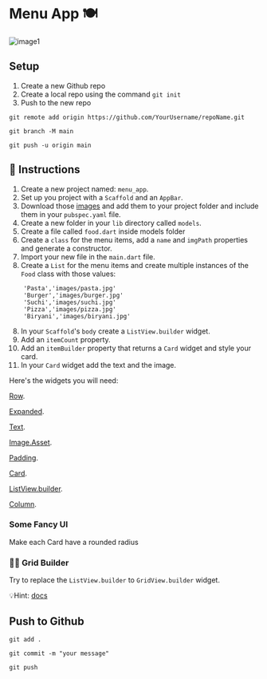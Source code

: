 # Menu App 🍽️

![image1](https://user-images.githubusercontent.com/84308096/159009202-d2eb6e65-ee78-4153-bb82-c20787b82a49.png)

## Setup

1. Create a new Github repo
2. Create a local repo using the command `git init`
3. Push to the new repo

```shell
git remote add origin https://github.com/YourUsername/repoName.git
```

```shell
git branch -M main
```

```shell
git push -u origin main
```

## 🍋 Instructions

1. Create a new project named: `menu_app`.
2. Set up you project with a `Scaffold` and an `AppBar`.
3. Download those [images](https://github.com/JoinCODED/Task-Flutter-Menu-App/tree/main/assets/images) and add them to your project folder and include them in your `pubspec.yaml` file.
4. Create a new folder in your `lib` directory called `models`.
5. Create a file called `food.dart` inside models folder
6. Create a `class` for the menu items, add a `name` and `imgPath` properties and generate a constructor.
7. Import your new file in the `main.dart` file.
8. Create a `List` for the menu items and create multiple instances of the `Food` class with those values:

```
    'Pasta','images/pasta.jpg'
    'Burger','images/burger.jpg'
    'Suchi','images/suchi.jpg'
    'Pizza','images/pizza.jpg'
    'Biryani','images/biryani.jpg'
```

8. In your `Scaffold`'s `body` create a `ListView.builder` widget.
9. Add an `itemCount` property.
10. Add an `itemBuilder` property that returns a `Card` widget and style your card.
11. In your `Card` widget add the text and the image.

Here's the widgets you will need:

[Row](https://api.flutter.dev/flutter/widgets/Row-class.html).

[Expanded](https://api.flutter.dev/flutter/widgets/Expanded-class.html).

[Text](https://api.flutter.dev/flutter/widgets/Text-class.html).

[Image.Asset](https://api.flutter.dev/flutter/widgets/Image-class.html).

[Padding](https://api.flutter.dev/flutter/widgets/Padding-class.html).

[Card](https://api.flutter.dev/flutter/material/Card-class.html).

[ListView.builder](https://api.flutter.dev/flutter/widgets/ListView/ListView.builder.html).

[Column](https://api.flutter.dev/flutter/widgets/Column-class.html).

### Some Fancy UI

Make each Card have a rounded radius

### 🤼‍♂️ Grid Builder

Try to replace the `ListView.builder` to `GridView.builder` widget.

💡Hint: [docs](https://api.flutter.dev/flutter/widgets/GridView/GridView.builder.html)

## Push to Github

```shell
git add .
```

```shell
git commit -m "your message"
```

```shell
git push
```
